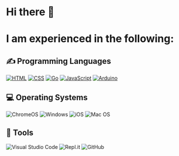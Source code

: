 <h1>Hi there 👋</h1>
<h1>I am experienced in the following: </h1>

<h2>✍ Programming Languages</h2>
<p>
  <a href="https://github.com/search?q=user%3Ajakub-malhotra+language%3Ahtml"><img alt="HTML" src="https://img.shields.io/badge/html5-%23E34F26.svg?style=for-the-badge&logo=html5&logoColor=white"></a>
  <a href="https://github.com/search?q=user%3Ajakub-malhotra+language%3Acss"><img alt="CSS" src="https://img.shields.io/badge/css3-%231572B6.svg?style=for-the-badge&logo=css3&logoColor=white"></a>
  <a href="https://github.com/search?q=user%3Ajakub-malhotra+language%3Ago"><img alt="Go" src="https://img.shields.io/badge/go-%2300ADD8.svg?style=for-the-badge&logo=go&logoColor=white"></a>
  <a href="https://github.com/search?q=user%3Ajakub-malhotra+language%3Ajavascript"><img alt="JavaScript" src="https://img.shields.io/badge/javascript-%23323330.svg?style=for-the-badge&logo=javascript&logoColor=%23F7DF1E"></a>
  <a href="https://github.com/search?q=user%3Ajakub-malhotra+language%3Acpp"><img alt="Arduino" src="https://img.shields.io/badge/-Arduino-00979D?style=for-the-badge&logo=Arduino&logoColor=white"></a>
</p>

<h2>💻 Operating Systems</h2>
<p>
  <img src="https://img.shields.io/badge/chrome%20os-3d89fc?logo=google%20chrome&logoColor=white" alt="ChromeOS">
  <img src="https://img.shields.io/badge/Windows-0078D6?logo=windows&logoColor=white" alt="Windows">
  <img src="https://img.shields.io/badge/iOS-000000?logo=ios&logoColor=white" alt="iOS">
  <img src="https://img.shields.io/badge/mac%20os-000000?logo=macos&logoColor=white" alt="Mac OS">
</p>

## 🔧 Tools

  ![Visual Studio Code](https://img.shields.io/badge/Visual%20Studio%20Code-0078d7.svg?style=for-the-badge&logo=visual-studio-code&logoColor=white)
  ![Repl.it](https://img.shields.io/badge/Repl.it-%230D101E.svg?style=for-the-badge&logo=replit&logoColor=white)
  ![GitHub](https://img.shields.io/badge/github-%23121011.svg?style=for-the-badge&logo=github&logoColor=white)
